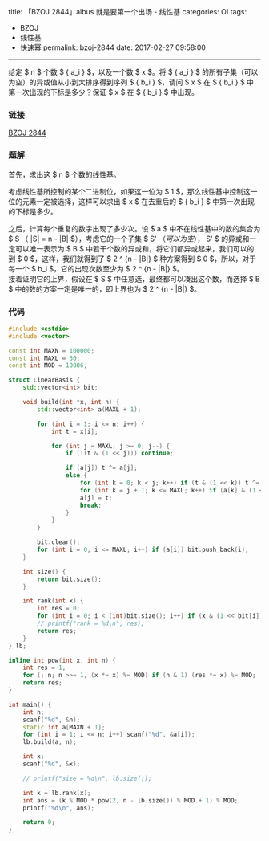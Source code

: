 title: 「BZOJ 2844」albus 就是要第一个出场 - 线性基
categories: OI
tags: 
  - BZOJ
  - 线性基
  - 快速幂
permalink: bzoj-2844
date: 2017-02-27 09:58:00
---

给定 $ n $ 个数 $ \{ a_i \} $，以及一个数 $ x $。将 $ \{ a_i \} $ 的所有子集（可以为空）的异或值从小到大排序得到序列 $ \{ b_i \} $，请问 $ x $ 在 $ \{ b_i \} $ 中第一次出现的下标是多少？保证 $ x $ 在 $ \{ b_i \} $ 中出现。


<!-- more -->

### 链接
[BZOJ 2844](http://www.lydsy.com/JudgeOnline/problem.php?id=2844)

### 题解
首先，求出这 $ n $ 个数的线性基。

考虑线性基所控制的某个二进制位，如果这一位为 $ 1 $，那么线性基中控制这一位的元素一定被选择，这样可以求出 $ x $ 在去重后的 $ \{ b_i \} $ 中第一次出现的下标是多少。

之后，计算每个重复的数字出现了多少次。设 $ a $ 中不在线性基中的数的集合为 $ S $（$ |S| = n - |B| $），考虑它的一个子集 $ S' $（可以为空），$ S' $ 的异或和一定可以唯一表示为 $ B $ 中若干个数的异或和，将它们都异或起来，我们可以的到 $ 0 $，这样，我们就得到了 $ 2 ^ {n - |B|} $ 种方案得到 $ 0 $，所以，对于每一个 $ b_i $，它的出现次数至少为 $ 2 ^ {n - |B|} $。  
接着证明它的上界，假设在 $ S $ 中任意选，最终都可以凑出这个数，而选择 $ B $ 中的数的方案一定是唯一的，即上界也为 $ 2 ^ {n - |B|} $。

### 代码
```c++
#include <cstdio>
#include <vector>

const int MAXN = 100000;
const int MAXL = 30;
const int MOD = 10086;

struct LinearBasis {
	std::vector<int> bit;

	void build(int *x, int n) {
		std::vector<int> a(MAXL + 1);

		for (int i = 1; i <= n; i++) {
			int t = x[i];

			for (int j = MAXL; j >= 0; j--) {
				if (!(t & (1 << j))) continue;

				if (a[j]) t ^= a[j];
				else {
					for (int k = 0; k < j; k++) if (t & (1 << k)) t ^= a[k];
					for (int k = j + 1; k <= MAXL; k++) if (a[k] & (1 << j)) a[k] ^= t;
					a[j] = t;
					break;
				}
			}
		}

		bit.clear();
		for (int i = 0; i <= MAXL; i++) if (a[i]) bit.push_back(i);
	}

	int size() {
		return bit.size();
	}

	int rank(int x) {
		int res = 0;
		for (int i = 0; i < (int)bit.size(); i++) if (x & (1 << bit[i])) res |= (1 << i);
		// printf("rank = %d\n", res);
		return res;
	}
} lb;

inline int pow(int x, int n) {
	int res = 1;
	for (; n; n >>= 1, (x *= x) %= MOD) if (n & 1) (res *= x) %= MOD;
	return res;
}

int main() {
	int n;
	scanf("%d", &n);
	static int a[MAXN + 1];
	for (int i = 1; i <= n; i++) scanf("%d", &a[i]);
	lb.build(a, n);

	int x;
	scanf("%d", &x);

	// printf("size = %d\n", lb.size());

	int k = lb.rank(x);
	int ans = (k % MOD * pow(2, n - lb.size()) % MOD + 1) % MOD;
	printf("%d\n", ans);

	return 0;
}
```
